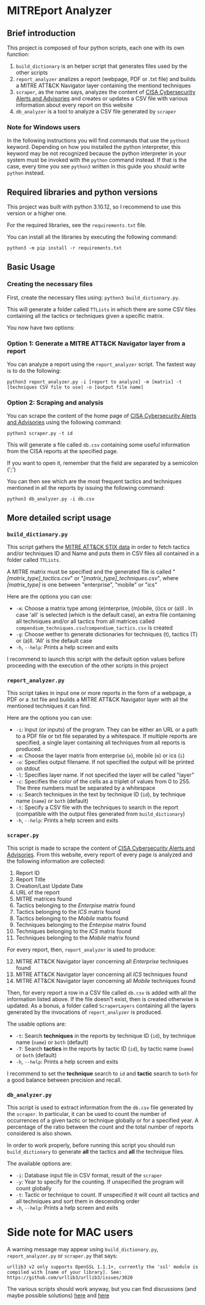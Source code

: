 # MITREport Analyzer
## Brief introduction
This project is composed of four python scripts, each one with its own function:

1. `build_dictionary` is an helper script that generates files used by the other scripts
2. `report_analyzer` analizes a report (webpage, PDF or .txt file) and builds a MITRE ATT&CK Navigator layer containing the mentiond techniques
3. `scraper`, as the name says, analyzes the content of [CISA Cybersecurity Alerts and Advisories](https://www.cisa.gov/news-events/cybersecurity-advisories?f%5B0%5D=advisory_type%3A94) and creates or updates a CSV file with various information about every report on this website
4. `db_analyzer` is a tool to analyze a CSV file generated by `scraper`
### Note for Windows users
In the following instructions you will find commands that use the `python3` keyword. Depending on how you installed the python interpreter, this keyword may be not recognized because the python interpreter in your system must be invoked with the `python` command instead. If that is the case, every time you see `python3` written in this guide you should write `python` instead.

## Required libraries and python versions
This project was built with python 3.10.12, so I recommend to use this version or a higher one.

For the required libraries, see the `requirements.txt` file.

You can install all the libraries by executing the following command:

`python3 -m pip install -r requirements.txt`
## Basic Usage
### Creating the necessary files
First, create the necessary files using: `python3 build_dictionary.py`.

This will generate a folder called `TTLists` in which there are some CSV files containing all the tactics or techniques given a specific matrix.

You now have two options:
### Option 1: Generate a MITRE ATT&CK Navigator layer from a report
You can analyze a report using the `report_analyzer` script. The fastest way is to do the following:

`python3 report_analyzer.py -i [report to analyze] -m [matrix] -t [techniques CSV file to use] -o [output file name]`

### Option 2: Scraping and analysis
You can scrape the content of the home page of [CISA Cybersecurity Alerts and Advisories](https://www.cisa.gov/news-events/cybersecurity-advisories?f%5B0%5D=advisory_type%3A94) using the following command:

`python3 scraper.py -t id`

This will generate a file called `db.csv` containing some useful information from the CISA reports at the specified page.

If you want to open it, remember that the field are separated by a semicolon (';')

You can then see which are the most frequent tactics and techniques mentioned in all the reports by issuing the following command:

`python3 db_analyzer.py -i db.csv`

## More detailed script usage
### `build_dictionary.py`
This script gathers the [MITRE ATT&CK STIX data](https://github.com/mitre-attack/attack-stix-data) in order to fetch tactics and/or techniques ID and Name and puts them in CSV files all contained in a folder called `TTLists`.

A MITRE matrix must be specified and the generated file is called "*[matrix_type]_tactics.csv*" or "*[matrix_type]_techniques.csv*", where *[matrix_type]* is one between "enterprise", "mobile" or "ics"

Here are the options you can use:
- `-m`: Choose a matrix type among (e)nterprise, (m)obile, (i)cs or (a)ll . In case 'all' is selected (which is the default case), an extra file containing all techniques and/or all tactics from all matrices called `compendium_techniques.csv`/`compendium_tactics.csv` is created
- `-g`: Choose wether to generate dictionaries for techniques (t), tactics (T) or (a)ll. 'All' is the default case
- `-h`, `--help`: Prints a help screen and exits

I recommend to launch this script with the default option values before proceeding with the execution of the other scripts in this project

### `report_analyzer.py`
This script takes in input one or more reports in the form of a webpage, a PDF or a .txt file and builds a MITRE ATT&CK Navigator layer with all the mentioned techniques it can find.

Here are the options you can use:
- `-i`: Input (or inputs) of the program. They can be either an URL or a path to a PDF file or txt file separated by a whitespace. If multiple reports are specified, a single layer containing all techniques from all reports is produced.
- `-m`: Choose the layer matrix from enterprise (`e`), mobile (`m`) or ics (`i`)
- `-o`: Specifies output filename. If not specified the output will be printed on stdout
- `-l`: Specifies layer name. If not specified the layer will be called "layer"
- `-c`: Specifies the color of the cells as a triplet of values from 0 to 255. The three numbers must be separated by a whitespace
- `-s`: Search techniques in the text by technique ID (`id`), by technique name (`name`) or `both` (default)
- `-t`: Specify a CSV file with the techniques to search in the report (compatible with the output files generated from `build_dictionary`)
- `-h`, `--help`: Prints a help screen and exits
### `scraper.py`
This script is made to scrape the content of [CISA Cybersecurity Alerts and Advisories](https://www.cisa.gov/news-events/cybersecurity-advisories?f%5B0%5D=advisory_type%3A94). From this website, every report of every page is analyzed and the following information are collected:
1. Report ID
2. Report Title
3. Creation/Last Update Date
4. URL of the report
5. MITRE matrices found
6. Tactics belonging to the *Enterpise* matrix found
7. Tactics belonging to the *ICS* matrix found
8. Tactics belonging to the *Mobile* matrix found
9. Techniques belonging to the *Enterpise* matrix found
10. Techniques belonging to the *ICS* matrix found
11. Techniques belonging to the *Mobile* matrix found

For every report, then, `report_analyzer` is used to produce:

12. MITRE ATT&CK Navigator layer concerning all *Enterprise* techniques found
13. MITRE ATT&CK Navigator layer concerning all *ICS* techniques found
14. MITRE ATT&CK Navigator layer concerning all *Mobile* techniques found

Then, for every report a row in a CSV file called `db.csv` is added with all the information listed above. If the file doesn't exist, then is created otherwise is updated. As a bonus, a folder called `ScraperLayers` containing all the layers generated by the invocations of `report_analyzer` is produced.

The usable options are:
- `-t`: Search **techniques** in the reports by technique ID (`id`), by technique name (`name`) or `both` (default)
- `-T`: Search **tactics** in the reports by tactic ID (`id`), by tactic name (`name`) or `both` (default)
- `-h`, `--help`: Prints a help screen and exits

I recommend to set the **technique** search to `id` and **tactic** search to `both` for a good balance between precision and recall.
### `db_analyzer.py`
This script is used to extract information from the `db.csv` file generated by the `scraper`. In particular, it can be used to count the number of occurrences of a given tactic or technique globally or for a specified year. A percentage of the ratio between the count and the total number of reports considered is also shown.

In order to work properly, before running this script you should run `build_dictionary` to generate **all** the tactics and **all** the technique files.

The available options are:
- `-i`: Database input file in CSV format, result of the `scraper`
- `-y`: Year to specify for the counting. If unspecified the program will count globally
- `-t`: Tactic or technique to count. If unspecified it will count all tactics and all techniques and sort them in descending order
- `-h`, `--help`: Prints a help screen and exits
 
# Side note for MAC users
A warning message may appear using `build_dictionary.py`, `report_analyzer.py` or `scraper.py` that says:

`urllib3 v2 only supports OpenSSL 1.1.1+, currently the 'ssl' module is compiled with [name of your library]. See: https://github.com/urllib3/urllib3/issues/3020`

The various scripts should work anyway, but you can find discussions (and maybe possible solutions) [here](https://stackoverflow.com/questions/76476253/persisting-spacy-import-error-notopensslwarning-urllib3-v2-0-only-supports-ope) and [here](https://github.com/explosion/spaCy/discussions/12750)
